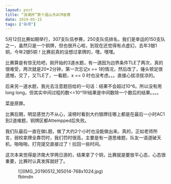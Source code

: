 ```yaml
---
layout: post
title: “浪潮杯”第十届山东ACM省赛
date: 2019-05-15
tags: ["杂项"]
---
```


<!-- wp:paragraph -->

5月12日比赛如期举行，307支队伍参赛，250支队伍排名，我们是幸运的150支队之一，虽然只是一个铜牌，但也很开心啦，到现在还觉得有点虚幻，去年3银1铜，今年2银5铜！比赛前真的没想过拿牌的，嘿，嘿嘿。

<!-- /wp:paragraph -->

<!-- wp:paragraph -->

比赛算是有惊无险吧，刚开始的3道水题，有一道因为边界条件TLE了两次，真的很难受，两次就是20*2分钟，第一次忘记x == 1的情况，然后改了，锤头顿足很遗憾，交了，又TLE了，一看题，x == 0 时也没考虑。。。直接心拔凉拔凉的。

<!-- /wp:paragraph -->

<!-- wp:paragraph -->

后来另一道水题，我光去注意题目给的一句话：结果不会超过10^6。所以没有用long long，但其实中间过程的数<=10^19!结果是中间数除一个数后的结果。。。。

<!-- /wp:paragraph -->

<!-- wp:paragraph -->

菜是原罪。

<!-- /wp:paragraph -->

<!-- wp:paragraph -->

比赛后期，明显感觉力不从心，滚榜时看到大约银牌往哪上都是在最后一小时AC1到2道难题，铜牌区都Attempped后失败。

<!-- /wp:paragraph -->

<!-- wp:paragraph -->

我们队最后一直在做L题，做了大约2个小时也没能做出来。真的，正如老师所言，弱校拿牌全靠罚时，我们罚时很高，主要是有一道思维题，队友一语道破天机，啪啪啪，打完提交直接过了！拉回一些时间。

<!-- /wp:paragraph -->

<!-- wp:paragraph -->

这次本来觉得是济南大学两日游的，结果拿了个铜，比赛就是要放平心态，心态很重要，比赛时认真发挥就好了。

<!-- /wp:paragraph -->

<!-- wp:image {"id":285,"align":"left","width":440,"height":585} -->
<div class="wp-block-image"><figure class="alignleft is-resized">![](IMG_20190512_165014-768x1024.jpg)<figcaption>fbtmdn</figcaption></figure></div>
<!-- /wp:image -->